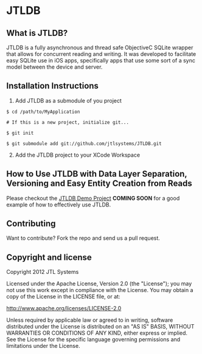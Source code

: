 JTLDB
=====

## What is JTLDB?
JTLDB is a fully asynchronous and thread safe ObjectiveC SQLite wrapper that allows for concurrent reading and writing.  It was developed to facilitate easy SQLite use in iOS apps, specifically apps that use some sort of a sync model between the device and server.

## Installation Instructions

1. Add JTLDB as a submodule of you project
```
$ cd /path/to/MyApplication

# If this is a new project, initialize git...

$ git init

$ git submodule add git://github.com/jtlsystems/JTLDB.git  
```
2. Add the JTLDB project to your XCode Workspace

## How to Use JTLDB with Data Layer Separation, Versioning and Easy Entity Creation from Reads
Please checkout the [JTLDB Demo Project]() __COMING SOON__ for a good example of how to effectively use JTLDB.

## Contributing
Want to contribute? Fork the repo and send us a pull request.

## Copyright and license
Copyright 2012 JTL Systems

Licensed under the Apache License, Version 2.0 (the "License");
you may not use this work except in compliance with the License.
You may obtain a copy of the License in the LICENSE file, or at:

   http://www.apache.org/licenses/LICENSE-2.0

Unless required by applicable law or agreed to in writing, software
distributed under the License is distributed on an "AS IS" BASIS,
WITHOUT WARRANTIES OR CONDITIONS OF ANY KIND, either express or implied.
See the License for the specific language governing permissions and
limitations under the License.
